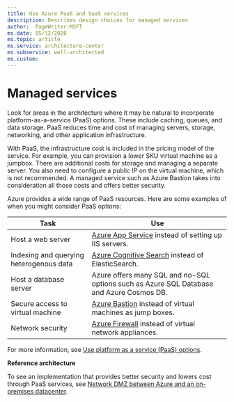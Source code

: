 ```yaml
---
title: Use Azure PaaS and SaaS services
description: Describes design choices for managed services
author:  PageWriter-MSFT
ms.date: 05/12/2020
ms.topic: article
ms.service: architecture-center
ms.subservice: well-architected
ms.custom: 
---
```


# Managed services
Look for areas in the architecture where it may be natural to incorporate platform-as-a-service (PaaS) options. These include caching, queues, and data storage. PaaS reduces time and cost of managing servers, storage, networking, and other application infrastructure.

With PaaS, the infrastructure cost is included in the pricing model of the service. For example, you can provision a lower SKU virtual machine as a jumpbox. There are additional costs for storage and managing a separate server. You also need to configure a public IP on the virtual machine, which is not recommended. A managed service such as Azure Bastion takes into consideration all those costs and offers better security. 

Azure provides a wide range of PaaS resources. Here are some examples of when you might consider PaaS options:

|Task|Use|
|---|---|
|Host a web server|	[Azure App Service](/azure/app-service/) instead of setting up IIS servers.|
|Indexing and querying heterogenous data|[Azure Cognitive Search](/azure/search/search-what-is-azure-search) instead of ElasticSearch.|
|Host a database server|Azure offers many SQL and no-SQL options such as Azure SQL Database and Azure Cosmos DB.|
|Secure access to virtual machine|[Azure Bastion](/services/azure-bastion) instead of virtual machines as jump boxes.|
|Network security|[Azure Firewall](/azure/firewall/) instead of virtual network appliances.|


For more information, see [Use platform as a service (PaaS) options](/azure/architecture/guide/design-principles/managed-services).

**Reference architecture**

To see an implementation that provides better security and lowers cost through PaaS services, see [Network DMZ between Azure and an on-premises datacenter](/azure/architecture/reference-architectures/dmz/secure-vnet-dmz).